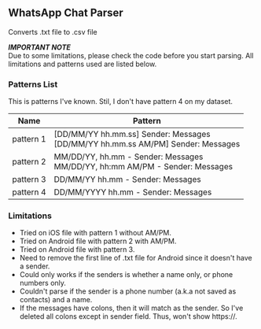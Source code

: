 ## WhatsApp Chat Parser
Converts .txt file to .csv file

***IMPORTANT NOTE***\
Due to some limitations, please check the code before you start parsing. All limitations and patterns used are listed below.

### Patterns List
This is patterns I've known. Stil, I don't have pattern 4 on my dataset.

<table>
   <thead>
      <tr>
         <th align='center'>Name</th>
         <th align='center'>Pattern</th>
      </tr>
   </thead>
   <tbody>
      <tr>
         <td align='center'> pattern 1 </td>
         <td align='left'> [DD/MM/YY hh.mm.ss] Sender: Messages <br>
                           [DD/MM/YY hh.mm.ss AM/PM] Sender: Messages </td>
      </tr>
      <tr>
         <td align='center'> pattern 2 </td>
         <td align='left'> MM/DD/YY, hh.mm - Sender: Messages <br>
                           MM/DD/YY, hh:mm AM/PM - Sender: Messages </td>
      </tr>
      <tr>
         <td align='center'> pattern 3 </td>
         <td align='left'> DD/MM/YY hh.mm - Sender: Messages </td>
      </tr>
           <tr>
         <td align='center'> pattern 4 </td>
         <td align='left'> DD/MM/YYYY hh.mm - Sender: Messages </td>
      </tr>
   </tbody>
</table>


### Limitations
- Tried on iOS file with pattern 1 without AM/PM.
- Tried on Android file with pattern 2 with AM/PM.
- Tried on Android file with pattern 3.
- Need to remove the first line of .txt file for Android since it doesn't have a sender.
- Could only works if the senders is whether a name only, or phone numbers only.
- Couldn't parse if the sender is a phone number (a.k.a not saved as contacts) and a name.
- If the messages have colons, then it will match as the sender. So I've deleted all colons except in sender field. Thus, won't show https://.
